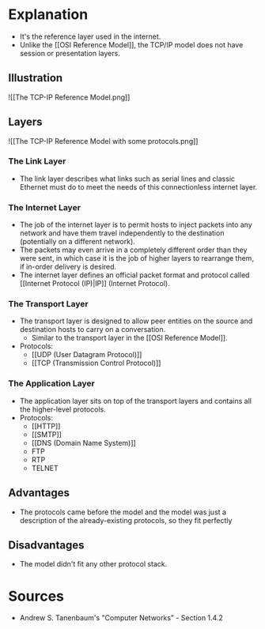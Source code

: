# Explanation
- It's the reference layer used in the internet.
- Unlike the [[OSI Reference Model]], the TCP/IP model does not have session or presentation layers.

## Illustration
![[The TCP-IP Reference Model.png]]

## Layers
![[The TCP-IP Reference Model with some protocols.png]]

### The Link Layer
- The link layer describes what links such as serial lines and classic Ethernet must do to meet the needs of this connectionless internet layer.

### The Internet Layer
- The job of the internet layer is to permit hosts to inject packets into any network and have them travel independently to the destination (potentially on a different network).
- The packets may even arrive in a completely different order than they were sent, in which case it is the job of higher layers to rearrange them, if in-order delivery is desired.
- The internet layer defines an official packet format and protocol called [[Internet Protocol (IP)|IP]] (Internet Protocol).

### The Transport Layer
- The transport layer is designed to allow peer entities on the source and destination hosts to carry on a conversation.
	- Similar to the transport layer in the [[OSI Reference Model]].
- Protocols:
	- [[UDP (User Datagram Protocol)]]
	- [[TCP (Transmission Control Protocol)]]

### The Application Layer
- The application layer sits on top of the transport layers and contains all the higher-level protocols.
- Protocols:
	- [[HTTP]]
	- [[SMTP]]
	- [[DNS (Domain Name System)]]
	- FTP
	- RTP
	- TELNET

## Advantages
- The protocols came before the model and the model was just a description of the already-existing protocols, so they fit perfectly

## Disadvantages
- The model didn't fit any other protocol stack.

# Sources
- Andrew S. Tanenbaum's "Computer Networks" - Section 1.4.2